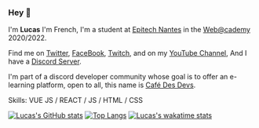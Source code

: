 ### Hey 👋

I'm **Lucas** I'm French, I'm a student at [Epitech Nantes](https://www.epitech.eu/fr/ecole-informatique-nantes/) in the [Web@cademy](https://www.webacademie.org/) 2020/2022.

Find me on [Twitter](https://twitter.com/Sk8rus1), [FaceBook](https://www.facebook.com/lucas.lebodo.3/), [Twitch](https://www.twitch.tv/sk8rux), and on my [YouTube Channel](https://www.youtube.com/channel/UCoQcU2O-zEYnBeT300sV6cA), And I have a [Discord Server](https://discord.gg/ywAeMggHUg).

I'm part of a discord developer community whose goal is to offer an e-learning platform, open to all, this name is [Café Des Devs](https://github.com/cafe-des-devs).

Skills: VUE JS / REACT / JS / HTML / CSS

[![Lucas's GitHub stats](https://github-readme-stats.vercel.app/api?username=Lucas-LeBodo&show_icons=true&theme=Gradient&count_private=true)](https://github.com/anuraghazra/github-readme-stats)
[![Top Langs](https://github-readme-stats.vercel.app/api/top-langs/?username=Lucas-LeBodo&theme=Gradient&count_private=true)](https://github.com/anuraghazra/github-readme-stats)
[![Lucas's wakatime stats](https://github-readme-stats.vercel.app/api/wakatime?username=Lucas)](https://github.com/anuraghazra/github-readme-stats)